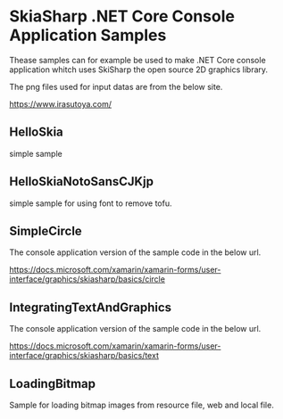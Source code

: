 # SkiaSharp .NET Core Console Application Samples
Thease samples can for example be used to make .NET Core console application whitch uses SkiSharp the open source 2D graphics library.

The png files used for input datas are from the below site.

https://www.irasutoya.com/

## HelloSkia
simple sample

## HelloSkiaNotoSansCJKjp
simple sample for using font to remove tofu.

## SimpleCircle
The console application version of the sample code in the below url.

https://docs.microsoft.com/xamarin/xamarin-forms/user-interface/graphics/skiasharp/basics/circle

## IntegratingTextAndGraphics
The console application version of the sample code in the below url.

https://docs.microsoft.com/xamarin/xamarin-forms/user-interface/graphics/skiasharp/basics/text

## LoadingBitmap
Sample for loading bitmap images from resource file, web and local file.

